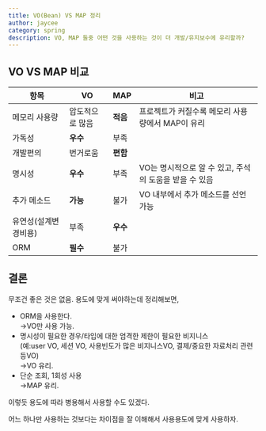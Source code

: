 ```yaml
---
title: VO(Bean) VS MAP 정리
author: jaycee
category: spring
description: VO, MAP 둘중 어떤 것을 사용하는 것이 더 개발/유지보수에 유리할까?
---
```


## VO VS MAP 비교
항목 | VO | MAP | 비고
----- | ----- | ----- | -----
메모리 사용량 | 압도적으로 많음 | **적음** | 프로젝트가 커질수록 메모리 사용량에서 MAP이 유리
가독성 | **우수** | 부족 |  
개발편의 | 번거로움 | **편함** |  
명시성 | **우수** | 부족 | VO는 명시적으로 알 수 있고, 주석의 도움을 받을 수 있음
추가 메소드 | **가능** | 불가 | VO 내부에서 추가 메소드를 선언 가능
유연성(설계변경비용) | 부족 | **우수** |  
ORM | **필수** | 불가 |  

## 결론
무조건 좋은 것은 없음. 용도에 맞게 써야하는데 정리해보면,

- ORM을 사용한다.  
  →VO만 사용 가능.
- 명시성이 필요한 경우/타입에 대한 엄격한 제한이 필요한 비지니스  
(예:user VO, 세션 VO, 사용빈도가 많은 비지니스VO, 결제/중요한 자료처리 관련 등VO)  
  →VO 유리.
- 단순 조회, 1회성 사용  
  →MAP 유리.

이렇듯 용도에 따라 병용해서 사용할 수도 있겠다.

어느 하나만 사용하는 것보다는 차이점을 잘 이해해서 사용용도에 맞게 사용하자.
